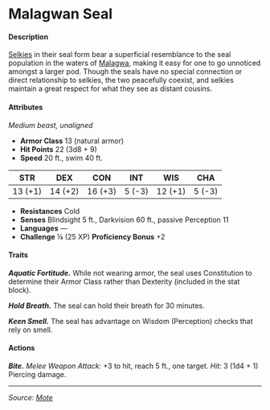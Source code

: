 # Malagwan Seal

#### Description

[Selkies](https://github.com/mpanighetti/dnd5e-mote/blob/main/species/selkie.md) in their seal form bear a superficial resemblance to the seal population in the waters of [Malagwa](https://github.com/mpanighetti/dnd5e-mote/blob/main/mote/esterfell/malagwa.md), making it easy for one to go unnoticed amongst a larger pod. Though the seals have no special connection or direct relationship to selkies, the two peacefully coexist, and selkies maintain a great respect for what they see as distant cousins.

#### Attributes

_Medium beast, unaligned_

- **Armor Class** 13 (natural armor)
- **Hit Points** 22 (3d8 + 9)
- **Speed** 20 ft., swim 40 ft.

|  STR  |  DEX  |  CON  | INT  |  WIS  | CHA  |
|:-----:|:-----:|:-----:|:----:|:-----:|:----:|
|13 (+1)|14 (+2)|16 (+3)|5 (-3)|12 (+1)|5 (-3)|

- **Resistances** Cold
- **Senses** Blindsight 5 ft., Darkvision 60 ft., passive Perception 11
- **Languages** —
- **Challenge** ⅛ (25 XP) **Proficiency Bonus** +2

#### Traits

_**Aquatic Fortitude.**_ While not wearing armor, the seal uses Constitution to determine their Armor Class rather than Dexterity (included in the stat block).

_**Hold Breath.**_ The seal can hold their breath for 30 minutes.

_**Keen Smell.**_ The seal has advantage on Wisdom (Perception) checks that rely on smell.

#### Actions

_**Bite.**_ _Melee Weapon Attack:_ +3 to hit, reach 5 ft., one target. _Hit:_ 3 (1d4 + 1) Piercing damage.

---

_Source: [Mote](https://github.com/mpanighetti/dnd5e-mote)_
